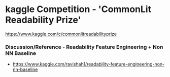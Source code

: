 # kaggle Competition - 'CommonLit Readability Prize'
https://www.kaggle.com/c/commonlitreadabilityprize

### Discussion/Reference - Readability Feature Engineering + Non NN Baseline
- https://www.kaggle.com/ravishah1/readability-feature-engineering-non-nn-baseline
